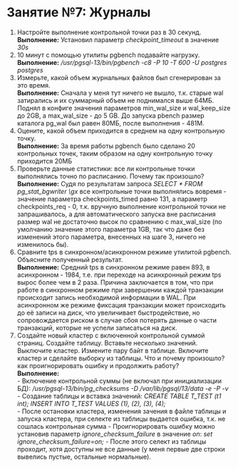 # Занятие №7: Журналы

1. Настройте выполнение контрольной точки раз в 30 секунд.  
**Выполнение:** Установил параметр *checkpoint_timeout* в значение *30s*
2. 10 минут c помощью утилиты pgbench подавайте нагрузку.  
**Выполнение:** */usr/pgsql-13/bin/pgbench -c8 -P 10 -T 600 -U postgres postgres*
3. Измерьте, какой объем журнальных файлов был сгенерирован за это время.  
**Выполнение:** Сначала у меня тут ничего не вышло, т.к. старые wal затирались и их суммарный объем не поднимался выше 64МБ. Поднял в конфиге значения параметров min_wal_size и wal_keep_size до 2GB, а max_wal_size - до 5 GB.
До запуска pbench размер каталога pg_wal был равен 80МБ, после выполнения - 481M.
4. Оцените, какой объем приходится в среднем на одну контрольную точку.  
**Выполнение:** За время работы pgbench было сделано 20 контрольных точек, таким образом на одну контрольную точку приходится 20МБ
5. Проверьте данные статистики: все ли контрольные точки выполнялись точно по расписанию. Почему так произошло?  
**Выполнение:** Судя по результатам запроса *SELECT * FROM pg_stat_bgwriter \gx* все контрольные точки выполнялись вовремя - значение параметра checkpoints_timed равно 131, а параметр checkpoints_req - 0, т.к. вручную выполнение контрольной точки не запрашивалось, а для автоматического запуска вне расписания размер wal не достаточно высок по сравнению с max_wal_size (по умолчанию значение этого параметра 1GB, так что даже без изменений этого параметра, внесенных на шаге 3, ничего не изменилось бы).
6. Сравните tps в синхронном/асинхронном режиме утилитой pgbench. Объясните полученный результат.  
**Выполнение:** Средний tps в синхронном режиме равен 893, в асинхронном - 1984, т.е. при переходе на асинхронный режим tps вырос более чем в 2 раза. Причина заключается в том, что при работе в синхронном режиме при завершении каждой транзакции происходит запись необходимой информации в WAL. При асинхронном же режиме фиксация транзакции может происходить до её записи на диск, что увеличивает быстродействие, но сопровождается риском в случае сбоя потерять данные о части транзакций, которые не успели записаться на диск.
7. Создайте новый кластер с включенной контрольной суммой страниц. Создайте таблицу. Вставьте несколько значений. Выключите кластер. Измените пару байт в таблице. Включите кластер и сделайте выборку из таблицы. Что и почему произошло? как проигнорировать ошибку и продолжить работу?  
**Выполнение:**  
        - Включение контрольной суммы (не включал при инициализации БД): */usr/pgsql-13/bin/pg_checksums -D /var/lib/pgsql/13/data -e -P -v*  
        - Создание таблицы и вставка значений: *CREATE TABLE T_TEST (t1 int); INSERT INTO T_TEST VALUES (1), (2), (3), (4);*  
        - После остановки кластера, изменения зачения в файле таблицы и запуска кластера, при селекте из таблицы выдается ошибка, т.к. не сошлась контрольная сумма
        - Проигнорировать ошибку можно установив параметр *ignore_checksum_failure* в значение *on*: *set ignore_checksum_failure=on;*
        - После этого селект из таблицы проходит, хотя доступны не все данные (у меня первые две строки вывелись пустые, остальные нормальные).
